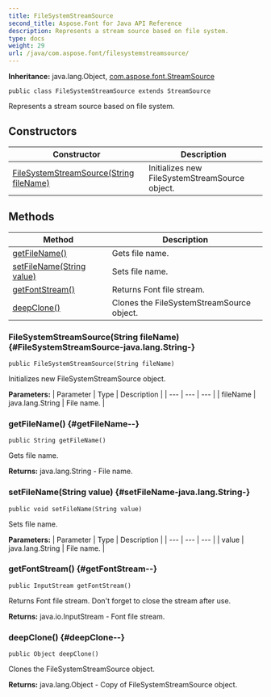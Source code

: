 ```yaml
---
title: FileSystemStreamSource
second_title: Aspose.Font for Java API Reference
description: Represents a stream source based on file system.
type: docs
weight: 29
url: /java/com.aspose.font/filesystemstreamsource/
---
```

**Inheritance:**
java.lang.Object, [com.aspose.font.StreamSource](../../com.aspose.font/streamsource)
```
public class FileSystemStreamSource extends StreamSource
```

Represents a stream source based on file system.
## Constructors

| Constructor | Description |
| --- | --- |
| [FileSystemStreamSource(String fileName)](#FileSystemStreamSource-java.lang.String-) | Initializes new  FileSystemStreamSource  object. |
## Methods

| Method | Description |
| --- | --- |
| [getFileName()](#getFileName--) | Gets file name. |
| [setFileName(String value)](#setFileName-java.lang.String-) | Sets file name. |
| [getFontStream()](#getFontStream--) | Returns Font file stream. |
| [deepClone()](#deepClone--) | Clones the FileSystemStreamSource object. |
### FileSystemStreamSource(String fileName) {#FileSystemStreamSource-java.lang.String-}
```
public FileSystemStreamSource(String fileName)
```


Initializes new  FileSystemStreamSource  object.

**Parameters:**
| Parameter | Type | Description |
| --- | --- | --- |
| fileName | java.lang.String | File name. |

### getFileName() {#getFileName--}
```
public String getFileName()
```


Gets file name.

**Returns:**
java.lang.String - File name.
### setFileName(String value) {#setFileName-java.lang.String-}
```
public void setFileName(String value)
```


Sets file name.

**Parameters:**
| Parameter | Type | Description |
| --- | --- | --- |
| value | java.lang.String | File name. |

### getFontStream() {#getFontStream--}
```
public InputStream getFontStream()
```


Returns Font file stream. Don't forget to close the stream after use.

**Returns:**
java.io.InputStream - Font file stream.
### deepClone() {#deepClone--}
```
public Object deepClone()
```


Clones the FileSystemStreamSource object.

**Returns:**
java.lang.Object - Copy of FileSystemStreamSource object.
